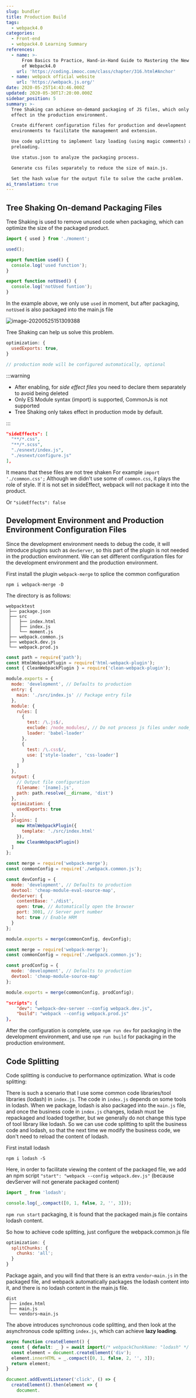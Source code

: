 ```yaml
---
slug: bundler
title: Production Build
tags:
  - webpack4.0
categories:
  - Front-end
  - webpack4.0 Learning Summary
references:
  - name: >-
      From Basics to Practice, Hand-in-Hand Guide to Mastering the New Version
      of Webpack4.0
    url: 'https://coding.imooc.com/class/chapter/316.html#Anchor'
  - name: webpack official website
    url: 'https://webpack.js.org/'
date: 2020-05-25T14:43:46.000Z
updated: 2020-05-30T17:20:00.000Z
sidebar_position: 5
summary: >-
  Tree Shaking can achieve on-demand packaging of JS files, which only takes
  effect in the production environment.

  Create different configuration files for production and development
  environments to facilitate the management and extension.

  Use code splitting to implement lazy loading (using magic comments) and
  preloading.

  Use status.json to analyze the packaging process.

  Generate css files separately to reduce the size of main.js.

  Set the hash value for the output file to solve the cache problem.
ai_translation: true
---
```


## Tree Shaking On-demand Packaging Files

Tree Shaking is used to remove unused code when packaging, which can optimize the size of the packaged product.

<Tabs>
  <TabItem value="index" label="index.js">

```js
import { used } from './moment';

used();
```

  </TabItem>
  <TabItem value="moment" label="moment.js">

```js
export function used() {
  console.log('used function');
}

export function notUsed() {
  console.log('notUsed funtion');
}
```

  </TabItem>
</Tabs>

In the example above, we only use `used` in moment, but after packaging, `notUsed` is also packaged into the main.js file

![image-20200525151309388](https://raw.githubusercontent.com/3Alan/images/master/img/image-20200525151309388.png)

Tree Shaking can help us solve this problem.

```js title="Enable mode"
optimization: {
  usedExports: true,
}

// production mode will be configured automatically, optional
```

:::warning

- After enabling, for *side effect files* you need to declare them separately to avoid being deleted
- Only ES Module syntax (import) is supported, CommonJs is not supported
- Tree Shaking only takes effect in production mode by default.

:::

```json title="package.json"
"sideEffects": [
  "**/*.css",
  "**/*.scss",
  "./esnext/index.js",
  "./esnext/configure.js"
],
```

It means that these files are not tree shaken
For example
`import './common.css';`
Although we didn't use some of `common.css`, it plays the role of style. If it is not set in sideEffect, webpack will not package it into the product.

Or `"sideEffects": false`

## Development Environment and Production Environment Configuration Files

Since the development environment needs to debug the code, it will introduce plugins such as `devServer`, so this part of the plugin is not needed in the production environment. We can set different configuration files for the development environment and the production environment.

First install the plugin `webpack-merge` to splice the common configuration

```
npm i webpack-merge -D
```

The directory is as follows:

```
webpacktest
 ├── package.json
 ├── src
 │   ├── index.html
 │   ├── index.js
 │   └── moment.js
 ├── webpack.common.js
 ├── webpack.dev.js
 └── webpack.prod.js
```

<Tabs>
  <TabItem value="webpack.common.js" label="webpack.common.js">

```js
const path = require('path');
const HtmlWebpackPlugin = require('html-webpack-plugin');
const { CleanWebpackPlugin } = require('clean-webpack-plugin');

module.exports = {
  mode: 'development', // Defaults to production
  entry: {
    main: './src/index.js' // Package entry file
  },
  module: {
    rules: [
      {
        test: /\.js$/,
        exclude: /node_modules/, // Do not process js files under node_modules
        loader: 'babel-loader'
      },
      {
        test: /\.css$/,
        use: ['style-loader', 'css-loader']
      }
    ]
  },
  output: {
    // Output file configuration
    filename: '[name].js',
    path: path.resolve(__dirname, 'dist')
  },
  optimization: {
    usedExports: true
  },
  plugins: [
    new HtmlWebpackPlugin({
      template: './src/index.html'
    }),
    new CleanWebpackPlugin()
  ]
};
```

  </TabItem>
  <TabItem value="webpack.dev.js" label="webpack.dev.js">

```js
const merge = require('webpack-merge');
const commonConfig = require('./webpack.common.js');

const devConfig = {
  mode: 'development', // Defaults to production
  devtool: 'cheap-module-eval-source-map',
  devServer: {
    contentBase: './dist',
    open: true, // Automatically open the browser
    port: 3001, // Server port number
    hot: true // Enable HRM
  }
};

module.exports = merge(commonConfig, devConfig);
```

  </TabItem>
  <TabItem value="webpack.prod.js" label="webpack.prod.js">

```js
const merge = require('webpack-merge');
const commonConfig = require('./webpack.common.js');

const prodConfig = {
  mode: 'development', // Defaults to production
  devtool: 'cheap-module-source-map'
};

module.exports = merge(commonConfig, prodConfig);
```

  </TabItem>
  <TabItem value="npm script" label="npm script">

```json
"scripts": {
    "dev": "webpack-dev-server --config webpack.dev.js",
    "build": "webpack --config webpack.prod.js"
},
```

  </TabItem>
</Tabs>

After the configuration is complete, use `npm run dev` for packaging in the development environment, and use `npm run build` for packaging in the production environment.

## Code Splitting

Code splitting is conducive to performance optimization. What is code splitting:

There is such a scenario that I use some common code libraries/tool libraries (lodash) in `index.js`. The code in `index.js` depends on some tools in lodash. When we package, lodash is also packaged into the `main.js` file, and once the business code in `index.js` changes, lodash must be repackaged and loaded together, but we generally do not change this type of tool library like lodash. So we can use code splitting to split the business code and lodash, so that the next time we modify the business code, we don't need to reload the content of lodash.

First install lodash

```
npm i lodash -S
```

Here, in order to facilitate viewing the content of the packaged file, we add an npm script `"start": "webpack --config webpack.dev.js"` (because devServer will not generate packaged content)

```js title="index.js"
import _ from 'lodash';

console.log(_.compact([0, 1, false, 2, '', 3]));
```

`npm run start` packaging, it is found that the packaged main.js file contains lodash content.

So how to achieve code splitting, just configure the webpack.common.js file

```js
optimization: {
  splitChunks: {
    chunks: 'all';
  }
}
```

Package again, and you will find that there is an extra `vendor~main.js` in the packaged file, and webpack automatically packages the lodash content into it, and there is no lodash content in the main.js file.

```
dist
 ├── index.html
 ├── main.js
 └── vendors~main.js
```

The above introduces synchronous code splitting, and then look at the asynchronous code splitting `index.js`, which can achieve **lazy loading**.

```js
async function createElement() {
  const { default: _ } = await import(/* webpackChunkName: "lodash" */ 'lodash');
  const element = document.createElement('div');
  element.innerHTML = _.compact([0, 1, false, 2, '', 3]);
  return element;
}

document.addEventListener('click', () => {
  createElement().then(element => {
    document.
